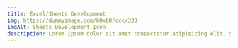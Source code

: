 ```yaml
---
title: Excel/Sheets Development 
img: https://dummyimage.com/60x60/ccc/333
imgAlt: Sheets Development Icon
description: Lorem ipsum dolor sit amet consectetur adipisicing elit. Similique, est non! Culpa minima, laboriosam qui suscipit ducimus rerum adipisci.
---
```


